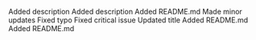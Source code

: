 Added description
Added description
Added README.md
Made minor updates
Fixed typo
Fixed critical issue
Updated title
Added README.md
Added README.md
